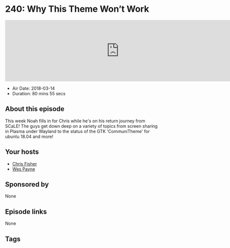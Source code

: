# 240: Why This Theme Won’t Work

<iframe src="https://player.fireside.fm/v2/RUkczH-V+L7Tk6M2s?theme=dark" width="740" height="200" frameborder="0" scrolling="no"></iframe>

* Air Date: 2018-03-14
* Duration: 80 mins 55 secs

## About this episode

This week Noah fills in for Chris while he's on his return journey from SCaLE! The guys get down deep on a variety of topics from screen sharing in Plasma under Wayland to the status of the GTK 'CommuniTheme' for ubuntu 18.04 and more!

## Your hosts
* [Chris Fisher](https://linuxunplugged.com/hosts/chrislas)
* [Wes Payne](https://linuxunplugged.com/hosts/wes)

## Sponsored by

None



## Episode links

None



## Tags

